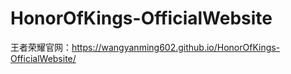 # HonorOfKings-OfficialWebsite
王者荣耀官网：https://wangyanming602.github.io/HonorOfKings-OfficialWebsite/
